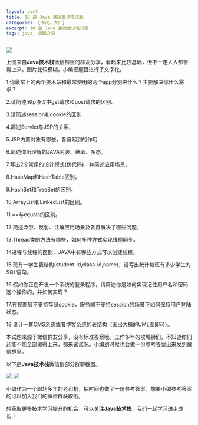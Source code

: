 ```yaml
---
layout: post
title: 18 道 Java 基础面试笔试题
categories: [面试，大厂]
excerpt: 18 道 Java 基础面试笔试题
tags: java, 求职之路
---
```


![](http://img.javastack.cn/18-2-28/77524659.jpg)

上图来自**Java技术栈**微信群里的群友分享，看起来比较基础，但不一定人人都答得上来。图片比较模糊，小编把题目进行了文字化。

1.你最常上的两个技术站和最常使用的两个app分別进什么？主要解决你什么需求？

2.请简述http协议中get请求和post请求的区别.

3.请简述session和cookie的区別.

4.简述Servlet与JSP的关系，

5.JSP内置对象有哪些，各自起到的作用

6.简述你所理解的JAVA封装、继承、多态。

7.写出2个常用的设计模式(伪代码)，并简述应用场景。

8.HashMap和HashTable区别。

9.HashSet和TreeSet的区别。

10.ArrayList和LinkedList的区别。

11.==与equals的区别。

12.简述泛型、反射、注解应用场景及各自解决了哪些问题。

13.Thread类的方法有哪些，如何多种方式实现线程同步。

14进程与线程的区别，JAVA中有哪些方式可以创建线程。

15.现有一学生表结构(student-id,class-id,name)，请写出统计每班有多少学生的SQL语句。

16.假如你正在开发一个系统的登录程序，请简述你是如何实现记住用户名和密码这个操作的，并如何实现？

17.在视图层不支持存储cookie，服务端不支持session的场景下如何保持用户登陆状态。

18.设计一套CMS系统或者博客系统的表结构（画出大概的UML图即可）。

本试题来源于微信群友分享，没有标准答案哦。工作多年的攻城狮们，不知道你们还能不能全部做得上来，都来试试吧。小编到时候也会做一份参考答案出来发到微信群里。

以下是**Java技术栈**微信群部分群聊截图。

![](http://img.javastack.cn/18-2-28/19165301.jpg)
![](http://img.javastack.cn/18-2-28/25659588.jpg)

小编作为一个职场多年的老司机，抽时间也做了一份参考答案，想要小编参考答案的可以加入我们的微信群获取哦。

想获取更多技术学习提升的机会，可以关注**Java技术栈**，我们一起学习进步成长！




